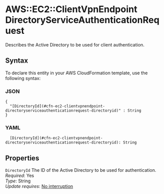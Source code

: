 # AWS::EC2::ClientVpnEndpoint DirectoryServiceAuthenticationRequest<a name="aws-properties-ec2-clientvpnendpoint-directoryserviceauthenticationrequest"></a>

Describes the Active Directory to be used for client authentication\.

## Syntax<a name="aws-properties-ec2-clientvpnendpoint-directoryserviceauthenticationrequest-syntax"></a>

To declare this entity in your AWS CloudFormation template, use the following syntax:

### JSON<a name="aws-properties-ec2-clientvpnendpoint-directoryserviceauthenticationrequest-syntax.json"></a>

```
{
  "[DirectoryId](#cfn-ec2-clientvpnendpoint-directoryserviceauthenticationrequest-directoryid)" : String
}
```

### YAML<a name="aws-properties-ec2-clientvpnendpoint-directoryserviceauthenticationrequest-syntax.yaml"></a>

```
  [DirectoryId](#cfn-ec2-clientvpnendpoint-directoryserviceauthenticationrequest-directoryid): String
```

## Properties<a name="aws-properties-ec2-clientvpnendpoint-directoryserviceauthenticationrequest-properties"></a>

`DirectoryId` <a name="cfn-ec2-clientvpnendpoint-directoryserviceauthenticationrequest-directoryid"></a>
The ID of the Active Directory to be used for authentication\.  
_Required_: Yes  
_Type_: String  
_Update requires_: [No interruption](https://docs.aws.amazon.com/AWSCloudFormation/latest/UserGuide/using-cfn-updating-stacks-update-behaviors.html#update-no-interrupt)
